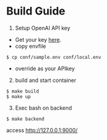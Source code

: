 # Build Guide

1. Setup OpenAI API key

- Get your key [here](https://platform.openai.com/account/api-keys).
- copy envfile

```
$ cp conf/sample.env conf/local.env
```

- override as your APIkey

2. build and start container

```
$ make build
$ make up
```

3. Exec bash on backend

```
$ make backend
```

access
http://127.0.0.1:9000/
